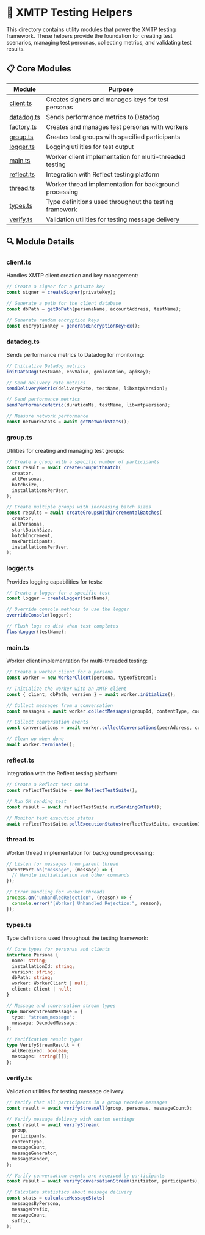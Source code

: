 # 🧰 XMTP Testing Helpers

This directory contains utility modules that power the XMTP testing framework. These helpers provide the foundation for creating test scenarios, managing test personas, collecting metrics, and validating test results.

## 📋 Core Modules

| Module                   | Purpose                                                 |
| ------------------------ | ------------------------------------------------------- |
| [client.ts](#clientts)   | Creates signers and manages keys for test personas      |
| [datadog.ts](#datadogts) | Sends performance metrics to Datadog                    |
| [factory.ts](#factoryts) | Creates and manages test personas with workers          |
| [group.ts](#groupts)     | Creates test groups with specified participants         |
| [logger.ts](#loggerts)   | Logging utilities for test output                       |
| [main.ts](#maints)       | Worker client implementation for multi-threaded testing |
| [reflect.ts](#reflectts) | Integration with Reflect testing platform               |
| [thread.ts](#threadts)   | Worker thread implementation for background processing  |
| [types.ts](#typests)     | Type definitions used throughout the testing framework  |
| [verify.ts](#verifyts)   | Validation utilities for testing message delivery       |

## 🔍 Module Details

### client.ts

Handles XMTP client creation and key management:

```typescript
// Create a signer for a private key
const signer = createSigner(privateKey);

// Generate a path for the client database
const dbPath = getDbPath(personaName, accountAddress, testName);

// Generate random encryption keys
const encryptionKey = generateEncryptionKeyHex();
```

### datadog.ts

Sends performance metrics to Datadog for monitoring:

```typescript
// Initialize Datadog metrics
initDataDog(testName, envValue, geolocation, apiKey);

// Send delivery rate metrics
sendDeliveryMetric(deliveryRate, testName, libxmtpVersion);

// Send performance metrics
sendPerformanceMetric(durationMs, testName, libxmtpVersion);

// Measure network performance
const networkStats = await getNetworkStats();
```

### group.ts

Utilities for creating and managing test groups:

```typescript
// Create a group with a specific number of participants
const result = await createGroupWithBatch(
  creator,
  allPersonas,
  batchSize,
  installationsPerUser,
);

// Create multiple groups with increasing batch sizes
const results = await createGroupsWithIncrementalBatches(
  creator,
  allPersonas,
  startBatchSize,
  batchIncrement,
  maxParticipants,
  installationsPerUser,
);
```

### logger.ts

Provides logging capabilities for tests:

```typescript
// Create a logger for a specific test
const logger = createLogger(testName);

// Override console methods to use the logger
overrideConsole(logger);

// Flush logs to disk when test completes
flushLogger(testName);
```

### main.ts

Worker client implementation for multi-threaded testing:

```typescript
// Create a worker client for a persona
const worker = new WorkerClient(persona, typeofStream);

// Initialize the worker with an XMTP client
const { client, dbPath, version } = await worker.initialize();

// Collect messages from a conversation
const messages = await worker.collectMessages(groupId, contentType, count);

// Collect conversation events
const conversations = await worker.collectConversations(peerAddress, count);

// Clean up when done
await worker.terminate();
```

### reflect.ts

Integration with the Reflect testing platform:

```typescript
// Create a Reflect test suite
const reflectTestSuite = new ReflectTestSuite();

// Run GM sending test
const result = await reflectTestSuite.runSendingGmTest();

// Monitor test execution status
await reflectTestSuite.pollExecutionStatus(reflectTestSuite, executionId);
```

### thread.ts

Worker thread implementation for background processing:

```typescript
// Listen for messages from parent thread
parentPort.on("message", (message) => {
  // Handle initialization and other commands
});

// Error handling for worker threads
process.on("unhandledRejection", (reason) => {
  console.error("[Worker] Unhandled Rejection:", reason);
});
```

### types.ts

Type definitions used throughout the testing framework:

```typescript
// Core types for personas and clients
interface Persona {
  name: string;
  installationId: string;
  version: string;
  dbPath: string;
  worker: WorkerClient | null;
  client: Client | null;
}

// Message and conversation stream types
type WorkerStreamMessage = {
  type: "stream_message";
  message: DecodedMessage;
};

// Verification result types
type VerifyStreamResult = {
  allReceived: boolean;
  messages: string[][];
};
```

### verify.ts

Validation utilities for testing message delivery:

```typescript
// Verify that all participants in a group receive messages
const result = await verifyStreamAll(group, personas, messageCount);

// Verify message delivery with custom settings
const result = await verifyStream(
  group,
  participants,
  contentType,
  messageCount,
  messageGenerator,
  messageSender,
);

// Verify conversation events are received by participants
const result = await verifyConversationStream(initiator, participants);

// Calculate statistics about message delivery
const stats = calculateMessageStats(
  messagesByPersona,
  messagePrefix,
  messageCount,
  suffix,
);
```
